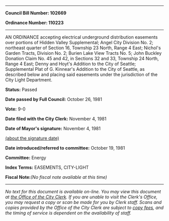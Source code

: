 

********

**Council Bill Number: 102669**
   
**Ordinance Number: 110223**
********

 AN ORDINANCE accepting electrical underground distribution easements over portions of Hidden Valley Supplemental; Angel City Division No. 2; northeast quarter of Section 16, Township 23 North, Range 4 East; Nichol's Garden Tracts, Division No. 2; Burien Lake View Tracts No. 5; John Buckley Donation Claim No. 45 and 42, in Sections 32 and 33, Township 24 North, Range 4 East; Denny and Hoyt's Addition to the City of Seattle; Supplemental Plat of G. Kinnear's Addition to the City of Seattle, as described below and placing said easements under the jurisdiction of the City Light Department.

**Status:** Passed
   
**Date passed by Full Council:** October 26, 1981
   
**Vote:** 9-0
   
**Date filed with the City Clerk:** November 4, 1981
   
**Date of Mayor's signature:** November 4, 1981
   
[(about the signature date)](/~public/approvaldate.htm)
   
   
   
**Date introduced/referred to committee:** October 19, 1981
   
**Committee:** Energy
   
   
**Index Terms:** EASEMENTS, CITY-LIGHT

**Fiscal Note:**_(No fiscal note available at this time)_
********

_No text for this document is available on-line. You may view this document at [the Office of the City Clerk](http://www.seattle.gov/leg/clerk/contactUs.htm). If you are unable to visit the Clerk's Office, you may request a copy or scan be made for you by Clerk staff. Scans and copies provided by the Office of the City Clerk are subject to [copy fees](http://clerk.seattle.gov/~public/clerkfees.htm), and the timing of service is dependent on the availability of staff._

